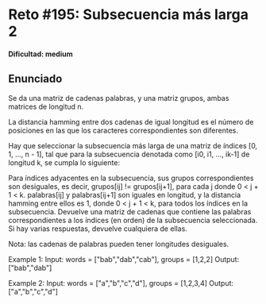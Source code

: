 # Reto #195: Subsecuencia más larga 2

#### Dificultad: medium

## Enunciado

Se da una matriz de cadenas palabras, y una matriz grupos, ambas matrices de longitud n.

La distancia hamming entre dos cadenas de igual longitud es el número de posiciones en las que los caracteres correspondientes son diferentes.

Hay que seleccionar la subsecuencia más larga de una matriz de índices [0, 1, ..., n - 1], tal que para la subsecuencia denotada como [i0, i1, ..., ik-1] de longitud k, se cumpla lo siguiente:

Para índices adyacentes en la subsecuencia, sus grupos correspondientes son desiguales, es decir, grupos[ij] != grupos[ij+1], para cada j donde 0 < j + 1 < k.
palabras[ij] y palabras[ij+1] son iguales en longitud, y la distancia hamming entre ellos es 1, donde 0 < j + 1 < k, para todos los índices en la subsecuencia.
Devuelve una matriz de cadenas que contiene las palabras correspondientes a los índices (en orden) de la subsecuencia seleccionada. Si hay varias respuestas, devuelve cualquiera de ellas.

Nota: las cadenas de palabras pueden tener longitudes desiguales.

Example 1:
Input: words = ["bab","dab","cab"], groups = [1,2,2]
Output: ["bab","dab"]

Example 2:
Input: words = ["a","b","c","d"], groups = [1,2,3,4]
Output: ["a","b","c","d"]
